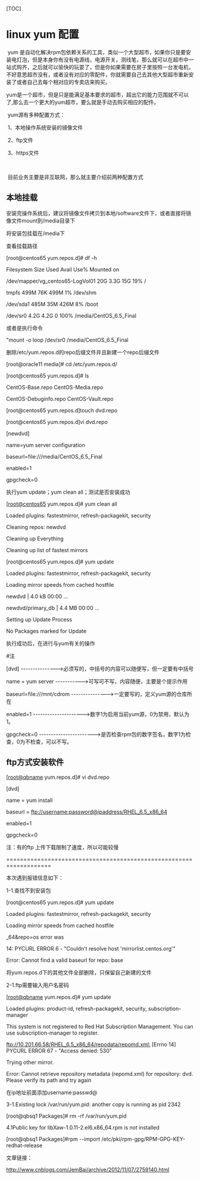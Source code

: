 [TOC]

# linux  yum  配置





​	yum 是自动化解决rpm包依赖关系的工具，类似一个大型超市，如果你只是要安装电灯泡，但是本身你有没有电源线，电源开关，测线笔，那么就可以在超市中一站式购齐，之后就可以愉快的玩耍了，但是你如果需要在房子里按照一台发电机，不好意思超市没有，或者没有对应的零配件，你就需要自己去其他大型超市重新安装了或者自己去每个相对应的专卖店来购买。

​	yum是一个超市，但是只是能满足基本要求的超市，超出它的能力范围就不可以了,那么去一个更大的yum超市，要么就是手动去购买相应的配件。



​	yum源有多种配置方式：

​	1、本地操作系统安装的镜像文件

​	2、ftp文件

​	3、https文件

​	

​	目前业务主要是非互联网，那么就主要介绍前两种配置方式



## 本地挂载

​	安装完操作系统后，建议将镜像文件拷贝到本地/software文件下，或者直接将镜像文件mount到/media目录下





将安装包挂载在/media下

查看挂载路径

[root@centos65 yum.repos.d]# df -h

Filesystem                        Size  Used Avail Use% Mounted on

/dev/mapper/vg_centos65-LogVol01   20G  3.3G   15G  19% /

tmpfs                             499M   76K  499M   1% /dev/shm

/dev/sda1                         485M   35M  426M   8% /boot

/dev/sr0                          4.2G  4.2G     0 100% /media/CentOS_6.5_Final

或者是执行命令

"mount -o loop /dev/sr0 /media/CentOS_6.5_Final

删除/etc/yum.repos.d的repo后缀文件并且新建一个repo后缀文件

[root@oracle11 media]# cd /etc/yum.repos.d/

[root@centos65 yum.repos.d]# ls

CentOS-Base.repo       CentOS-Media.repo  

CentOS-Debuginfo.repo  CentOS-Vault.repo

[root@centos65 yum.repos.d]touch dvd.repo

[root@centos65 yum.repos.d]vi dvd.repo

[newdvd]

name=yum server configuration

baseurl=file:///media/CentOS_6.5_Final

enabled=1

gpgcheck=0

执行yum update；yum clean all；测试是否安装成功

[[root@centos65](mailto:root@centos65) yum.repos.d]# yum clean all

Loaded plugins: fastestmirror, refresh-packagekit, security

Cleaning repos: newdvd

Cleaning up Everything

Cleaning up list of fastest mirrors

[root@centos65 yum.repos.d]# yum update

Loaded plugins: fastestmirror, refresh-packagekit, security

Loading mirror speeds from cached hostfile

newdvd                                                 | 4.0 kB     00:00 ... 

newdvd/primary_db                                      | 4.4 MB     00:00 ... 

Setting up Update Process

No Packages marked for Update

执行成功后，在进行与yum有关的操作

\#注

[dvd]  --------------->必须写的，中括号的内容可以随便写，但一定要有中括号

name = yum server  ----------->可写可不写，内容随便，主要是个提示作用

baseurl=file:///mnt/cdrom  --------------->一定要写的，定义yum源的仓库所在

enabled=1 --------------------->数字1为启用当前yum源，0为禁用，默认为1。

gpgcheck=0  ----------------------->是否检查rpm包的数字签名，数字1为检查，0为不检查，可以不写。

## ftp方式安装软件

[[root@qbname](mailto:root@qbname) yum.repos.d]# vi dvd.repo 

[dvd]

name = yum install

baseurl = [ftp://username:password@ipaddress/RHEL_6.5_x86_64](ftp:///username:password/RHEL_6.5_x86_64)

enabled=1

gpgcheck=0

注：有的ftp 上传下载限制了速度，所以可能较慢

===================================================================

本次遇到报错信息如下：

1-1.查找不到安装包

[root@centos65 yum.repos.d]# yum update

Loaded plugins: fastestmirror, refresh-packagekit, security

Loading mirror speeds from cached hostfile

_64&repo=os error was

14: PYCURL ERROR 6 - "Couldn't resolve host 'mirrorlist.centos.org'"

Error: Cannot find a valid baseurl for repo: base

将yum.repos.d下的其他文件全部删除，只保留自己新建的文件

2-1.ftp需要输入用户名密码

[[root@qbname](mailto:root@qbname) yum.repos.d]# yum update

Loaded plugins: product-id, refresh-packagekit, security, subscription-manager

This system is not registered to Red Hat Subscription Management. You can use subscription-manager to register.

<ftp://10.201.66.58/RHEL_6.5_x86_64/repodata/repomd.xml:> [Errno 14] PYCURL ERROR 67 - "Access denied: 530"

Trying other mirror.

Error: Cannot retrieve repository metadata (repomd.xml) for repository: dvd. Please verify its path and try again

在ip地址前面添加username:passwd@

3-1.Existing lock /var/run/yum.pid: another copy is running as pid 2342

[root@qbsq1 Packages]# rm -rf /var/run/yum.pid

4.1Public key for libXaw-1.0.11-2.el6.x86_64.rpm is not installed

[root@qbsq1 Packages]#rpm --import /etc/pki/rpm-gpg/RPM-GPG-KEY-redhat-release



文章链接：

<http://www.cnblogs.com/JemBai/archive/2012/11/07/2759140.html>